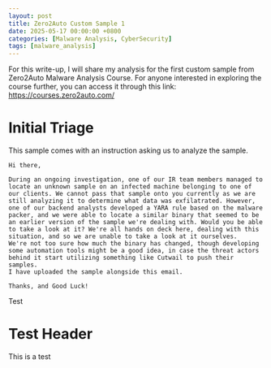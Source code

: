 ```yaml
---
layout: post
title: Zero2Auto Custom Sample 1
date: 2025-05-17 00:00:00 +0800
categories: [Malware Analysis, CyberSecurity]
tags: [malware_analysis]
---
```


For this write-up, I will share my analysis for the first custom sample from Zero2Auto Malware Analysis Course. For anyone interested in exploring the course further, you can access it through this link: https://courses.zero2auto.com/

# Initial Triage

This sample comes with an instruction asking us to analyze the sample.

```
Hi there,  
  
During an ongoing investigation, one of our IR team members managed to locate an unknown sample on an infected machine belonging to one of our clients. We cannot pass that sample onto you currently as we are still analyzing it to determine what data was exfilatrated. However, one of our backend analysts developed a YARA rule based on the malware packer, and we were able to locate a similar binary that seemed to be an earlier version of the sample we're dealing with. Would you be able to take a look at it? We're all hands on deck here, dealing with this situation, and so we are unable to take a look at it ourselves.  
We're not too sure how much the binary has changed, though developing some automation tools might be a good idea, in case the threat actors behind it start utilizing something like Cutwail to push their samples.  
I have uploaded the sample alongside this email.  
  
Thanks, and Good Luck!

```


Test 

# Test Header

This is a test